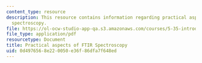 ```yaml
---
content_type: resource
description: This resource contains information regarding practical aspects of FTIR
  spectroscopy.
file: https://ol-ocw-studio-app-qa.s3.amazonaws.com/courses/5-35-introduction-to-experimental-chemistry-fall-2012/0d4976568e220050e36f86dfa7f648ed_MIT5_35F12_Module_2LS2.pdf
file_type: application/pdf
resourcetype: Document
title: Practical aspects of FTIR Spectroscopy
uid: 0d497656-8e22-0050-e36f-86dfa7f648ed
---
```

